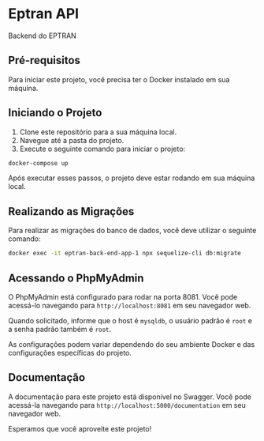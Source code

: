 # Eptran API

Backend do EPTRAN

## Pré-requisitos

Para iniciar este projeto, você precisa ter o Docker instalado em sua máquina.

## Iniciando o Projeto

1. Clone este repositório para a sua máquina local.
2. Navegue até a pasta do projeto.
3. Execute o seguinte comando para iniciar o projeto:

```bash
docker-compose up
```

Após executar esses passos, o projeto deve estar rodando em sua máquina local.

## Realizando as Migrações

Para realizar as migrações do banco de dados, você deve utilizar o seguinte comando:

```bash
docker exec -it eptran-back-end-app-1 npx sequelize-cli db:migrate
```

## Acessando o PhpMyAdmin

O PhpMyAdmin está configurado para rodar na porta 8081. Você pode acessá-lo navegando para `http://localhost:8081` em seu navegador web.

Quando solicitado, informe que o host é `mysqldb`, o usuário padrão é `root` e a senha padrão também é `root`.

As configurações podem variar dependendo do seu ambiente Docker e das configurações específicas do projeto.

## Documentação

A documentação para este projeto está disponível no Swagger. Você pode acessá-la navegando para `http://localhost:5000/documentation` em seu navegador web.

Esperamos que você aproveite este projeto!


